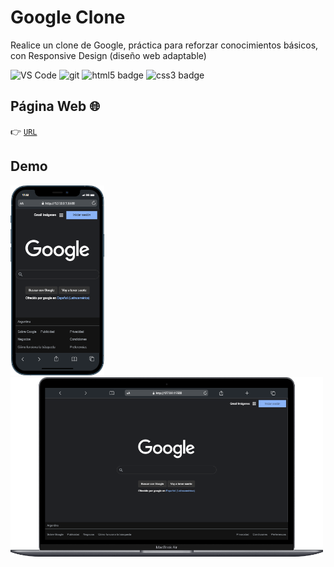 # Google Clone
Realice un clone de Google, práctica para reforzar conocimientos básicos, con Responsive Design (diseño web adaptable)

<p>
<img
  alt="VS Code"
  src="https://img.shields.io/static/v1?style=flat-square&message=VS+Code&color=007ACC&logo=Visual+Studio+Code&logoColor=FFFFFF&label="
/>
<img
  alt="git"
  src="https://img.shields.io/badge/-Git-F05032?&style=flat-square&logo=git&logoColor=white"
/>
<img
  alt="html5 badge"
  src="https://img.shields.io/badge/HTML5-E34F26?style=flat-square&logo=css3&logoColor=white"
/>
<img
  alt="css3 badge"
  src="https://img.shields.io/badge/CSS3-1572B6?style=flat-square&logo=css3&logoColor=white"
/>
</p>


## Página Web   🌐
👉 [`URL`](https://yocselys.github.io/google-clone/)
## Demo
<img width="150" src="./demo/mobile.png"/>
<img width="500" src="./demo/desktop.png"/>
